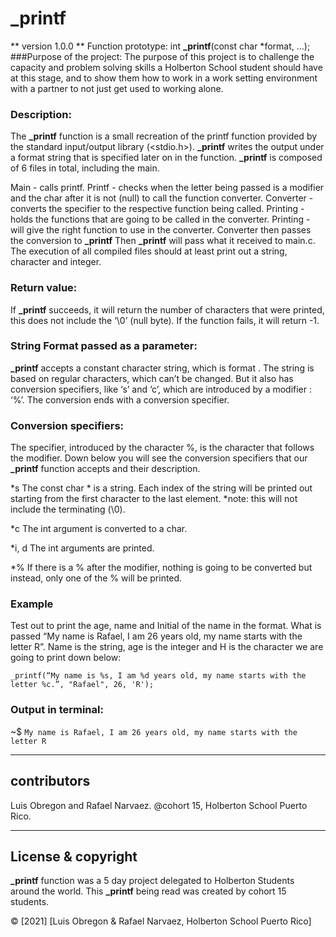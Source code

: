 # **_printf**

 ** version 1.0.0 **
Function prototype: int **_printf**(const char *format, ...);
###Purpose of the project: 
The purpose of this project is to challenge the capacity and problem solving skills a Holberton School student should have at this stage, and to show them how to work in a work setting environment with a partner  to not just get used to working alone.

### Description:
The **_printf** function is a small recreation of the printf function provided by the standard input/output library (<stdio.h>). **_printf** writes the output under a format string that is specified later on in the function. **_printf** is composed of 6 files in total, including the main.

Main - calls printf.
Printf - checks when the letter being passed is a modifier and the char after it is   not (null) to call the function converter.
Converter - converts the specifier to the respective function being called.
Printing - holds the functions that are going to be called in the converter.
Printing - will give the right function to use in the converter.
Converter then passes the conversion to **_printf**
Then **_printf** will pass what it received to main.c.
The execution of all compiled files should at least print out a string, character and integer.

### Return value:
If **_printf** succeeds, it will return the number of characters that were printed, this does not include the ‘\0’ (null byte). If the function fails, it will return -1.

### String Format passed as a parameter: 
**_printf** accepts a constant character string, which is format . The string is based on regular characters, which can’t be changed. But it also has conversion specifiers, like ‘s’ and ‘c’, which are introduced by a modifier : ‘%’.  The conversion ends with a conversion specifier.

### Conversion specifiers:
The specifier, introduced by the character %, is the character that follows the modifier. Down below you will see the conversion specifiers that our **_printf** function accepts and their description.

*s
The const char * is a string. Each index of the string will be printed out starting from the first character to the last element. *note: this will not include the terminating (\0).

*c
The int argument is converted to a char.

*i, d
The int arguments are printed.

*%
If there is a % after the modifier, nothing is going to be converted but instead, only one of the % will be printed.

### Example
Test out to print the age, name and Initial of the name in the format. What is passed “My name is Rafael, I am 26 years old, my name starts with the letter R”. Name is the string, age is the integer and H is the character we are going to print down below:

	_printf(“My name is %s, I am %d years old, my name starts with the letter %c.”, "Rafael", 26, 'R');

### Output in terminal:
~$ `My name is Rafael, I am 26 years old, my name starts with the letter R`

---

## contributors

Luis Obregon and Rafael Narvaez.
@cohort 15, Holberton School Puerto Rico.

---

## License & copyright
**_printf** function was a 5 day project delegated to Holberton Students around the world.
This **_printf** being read was created by cohort 15 students.

© [2021] [Luis Obregon & Rafael Narvaez, Holberton School Puerto Rico]
